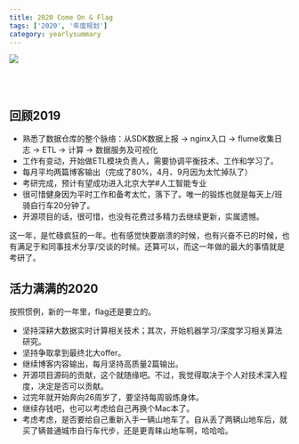 ```yaml
---
title: 2020 Come On & Flag
tags: ['2020', '年度规划']
category: yearlysummary
---
```


![](https://github.com/buildupchao/ImgStore/blob/master/blog/yearly-plan/2020-come-on.jpg?raw=true)

<br/><br/>
## 回顾2019

- 熟悉了数据仓库的整个脉络：从SDK数据上报 -> nginx入口 -> flume收集日志 -> ETL -> 计算 -> 数据服务及可视化
- 工作有变动，开始做ETL模块负责人，需要协调平衡技术、工作和学习了。
- 每月平均两篇博客输出（完成了80%，4月、9月因为太忙掉队了）
- 考研完成，预计有望成功进入北京大学#人工智能专业
- 很可惜健身因为平时工作和备考太忙，落下了。唯一的锻炼也就是每天上/班骑自行车20分钟了。
- 开源项目的话，很可惜，也没有花费过多精力去继续更新，实属遗憾。

这一年，是忙碌疯狂的一年。也有感觉快要崩溃的时候，也有兴奋不已的时候，也有满足于和同事技术分享/交谈的时候。还算可以，而这一年做的最大的事情就是考研了。

## 活力满满的2020

按照惯例，新的一年里，flag还是要立的。<br/>

- 坚持深耕大数据实时计算相关技术；其次，开始机器学习/深度学习相关算法研究。
- 坚持争取拿到最终北大offer。
- 继续博客内容输出，每月坚持高质量2篇输出。
- 开源项目源码的贡献，这个就随缘吧。不过，我觉得取决于个人对技术深入程度，决定是否可以贡献。
- 过完年就开始奔向26周岁了，要坚持每周锻炼身体。
- 继续存钱吧，也可以考虑给自己再换个Mac本了。
- 考虑考虑，是否要给自己重新入手一辆山地车了。自从丢了两辆山地车后，就买了辆普通城市自行车代步，还是更青睐山地车啊，哈哈哈。
